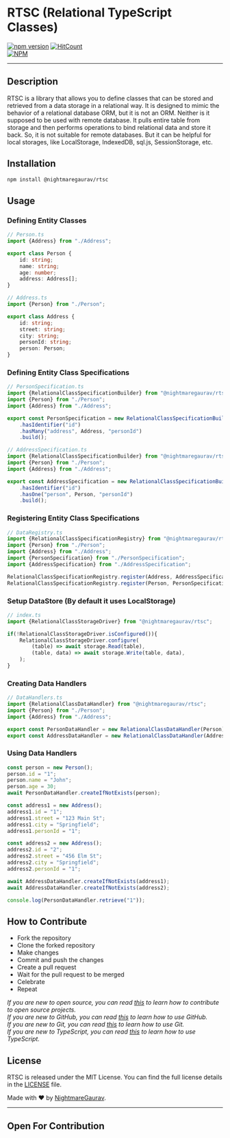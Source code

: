 # RTSC (Relational TypeScript Classes)
[![npm version](https://badge.fury.io/js/@nightmaregaurav%2Frtsc.svg)](https://badge.fury.io/js/@nightmaregaurav%2Frtsc)
[![HitCount](https://hits.dwyl.com/nightmaregaurav/rtsc.svg?style=flat)](http://hits.dwyl.com/nightmaregaurav/rtsc)<br>
[![NPM](https://nodei.co/npm/@nightmaregaurav/rtsc.png?mini=true)](https://nodei.co/npm/@nightmaregaurav/rtsc/)
***

## Description
RTSC is a library that allows you to define classes that can be stored and retrieved from a data storage in a relational way. It is designed to mimic the behavior of a relational database ORM, but it is not an ORM. Neither is it supposed to be used with remote database. It pulls entire table from storage and then performs operations to bind relational data and store it back. So, it is not suitable for remote databases. But it can be helpful for local storages, like LocalStorage, IndexedDB, sql.js, SessionStorage, etc.

## Installation
```bash
npm install @nightmaregaurav/rtsc
````

## Usage
### Defining Entity Classes
```typescript
// Person.ts
import {Address} from "./Address";

export class Person {
    id: string;
    name: string;
    age: number;
    address: Address[];
}
```
```typescript
// Address.ts
import {Person} from "./Person";

export class Address {
    id: string;
    street: string;
    city: string;
    personId: string;
    person: Person;
}
```
### Defining Entity Class Specifications
```typescript
// PersonSpecification.ts
import {RelationalClassSpecificationBuilder} from "@nightmaregaurav/rtsc";
import {Person} from "./Person";
import {Address} from "./Address";

export const PersonSpecification = new RelationalClassSpecificationBuilder<Person>()
    .hasIdentifier("id")
    .hasMany("address", Address, "personId")
    .build();
```
```typescript
// AddressSpecification.ts
import {RelationalClassSpecificationBuilder} from "@nightmaregaurav/rtsc";
import {Person} from "./Person";
import {Address} from "./Address";

export const AddressSpecification = new RelationalClassSpecificationBuilder<Address>()
    .hasIdentifier("id")
    .hasOne("person", Person, "personId")
    .build();
```
### Registering Entity Class Specifications

```typescript
// DataRegistry.ts
import {RelationalClassSpecificationRegistry} from "@nightmaregaurav/rtsc";
import {Person} from "./Person";
import {Address} from "./Address";
import {PersonSpecification} from "./PersonSpecification";
import {AddressSpecification} from "./AddressSpecification";

RelationalClassSpecificationRegistry.register(Address, AddressSpecification);
RelationalClassSpecificationRegistry.register(Person, PersonSpecification);
```

### Setup DataStore (By default it uses LocalStorage)

```typescript
// index.ts
import {RelationalClassStorageDriver} from "@nightmaregaurav/rtsc";

if(!RelationalClassStorageDriver.isConfigured()){
    RelationalClassStorageDriver.configure(
        (table) => await storage.Read(table),
        (table, data) => await storage.Write(table, data),
    );
}
```

### Creating Data Handlers

```typescript
// DataHandlers.ts
import {RelationalClassDataHandler} from "@nightmaregaurav/rtsc";
import {Person} from "./Person";
import {Address} from "./Address";

export const PersonDataHandler = new RelationalClassDataHandler(Person);
export const AddressDataHandler = new RelationalClassDataHandler(Address);
```

### Using Data Handlers
```typescript
const person = new Person();
person.id = "1";
person.name = "John";
person.age = 30;
await PersonDataHandler.createIfNotExists(person);

const address1 = new Address();
address1.id = "1";
address1.street = "123 Main St";
address1.city = "Springfield";
address1.personId = "1";

const address2 = new Address();
address2.id = "2";
address2.street = "456 Elm St";
address2.city = "Springfield";
address2.personId = "1";

await AddressDataHandler.createIfNotExists(address1);
await AddressDataHandler.createIfNotExists(address2);

console.log(PersonDataHandler.retrieve("1"));
```

## How to Contribute
* Fork the repository
* Clone the forked repository
* Make changes
* Commit and push the changes
* Create a pull request
* Wait for the pull request to be merged
* Celebrate
* Repeat

*If you are new to open source, you can read [this](https://opensource.guide/how-to-contribute/) to learn how to contribute to open source projects.*<br>
*If you are new to GitHub, you can read [this](https://guides.github.com/activities/hello-world/) to learn how to use GitHub.*<br>
*If you are new to Git, you can read [this](https://www.atlassian.com/git/tutorials/learn-git-with-bitbucket-cloud) to learn how to use Git.*<br>
*If you are new to TypeScript, you can read [this](https://www.typescriptlang.org/docs/handbook/typescript-in-5-minutes.html) to learn how to use TypeScript.*<br>


## License
RTSC is released under the MIT License. You can find the full license details in the [LICENSE](LICENSE) file.

Made with ❤️ by [NightmareGaurav](https://github.com/nightmaregaurav).

---
Open For Contribution
---
